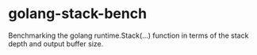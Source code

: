 # golang-stack-bench

Benchmarking the golang runtime.Stack(...) function in terms of the stack depth
and output buffer size.

